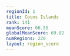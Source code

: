 ```yaml
---
regionId: 1
title: Cocos Islands
rank: 141
meanScore: 66.55
globalMeanScore: 69.82
numRegions: 220
layout: region_score
---
```

